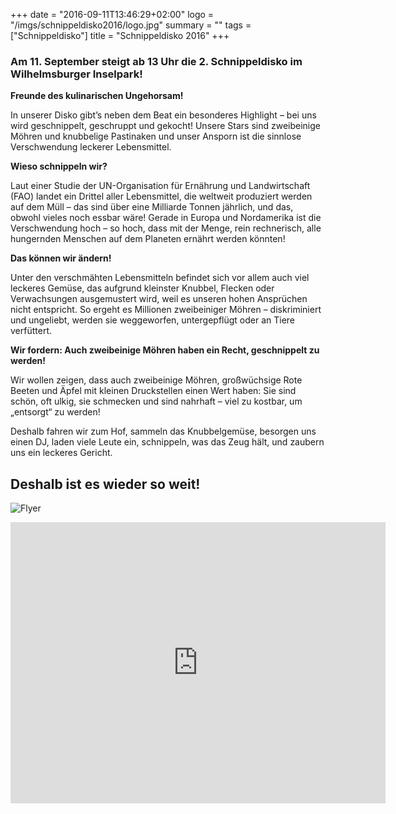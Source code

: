 +++
date = "2016-09-11T13:46:29+02:00"
logo = "/imgs/schnippeldisko2016/logo.jpg"
summary = ""
tags = ["Schnippeldisko"]
title = "Schnippeldisko 2016"
+++
<h3 class="text--centered">Am 11. September steigt ab 13 Uhr die 2. Schnippeldisko im Wilhelmsburger Inselpark!</h3>

**Freunde des kulinarischen Ungehorsam!**

In unserer Disko gibt’s neben dem Beat ein besonderes Highlight – bei uns wird geschnippelt, geschruppt und gekocht! Unsere Stars sind zweibeinige Möhren und knubbelige Pastinaken und unser Ansporn ist die sinnlose Verschwendung leckerer Lebensmittel.

**Wieso schnippeln wir?**

Laut einer Studie der UN-Organisation für Ernährung und Landwirtschaft (FAO) landet ein Drittel aller Lebensmittel, die weltweit produziert werden auf dem Müll – das sind über eine Milliarde Tonnen jährlich, und das, obwohl vieles noch essbar wäre! Gerade in Europa und Nordamerika ist die Verschwendung hoch – so hoch, dass mit der Menge, rein rechnerisch, alle hungernden Menschen auf dem Planeten ernährt werden könnten!

**Das können wir ändern!**

Unter den verschmähten Lebensmitteln befindet sich vor allem auch viel leckeres Gemüse, das aufgrund kleinster Knubbel, Flecken oder Verwachsungen ausgemustert wird, weil es unseren hohen Ansprüchen nicht entspricht. So ergeht es Millionen zweibeiniger Möhren – diskriminiert und ungeliebt, werden sie weggeworfen, untergepflügt oder an Tiere verfüttert.

**Wir fordern: Auch zweibeinige Möhren haben ein Recht, geschnippelt zu werden!**

Wir wollen zeigen, dass auch zweibeinige Möhren, großwüchsige Rote Beeten und Äpfel mit kleinen Druckstellen einen Wert haben: Sie sind schön, oft ulkig, sie schmecken und sind nahrhaft – viel zu kostbar, um „entsorgt“ zu werden!

Deshalb fahren wir zum Hof, sammeln das Knubbelgemüse, besorgen uns einen DJ, laden viele Leute ein, schnippeln, was das Zeug hält, und zaubern uns ein leckeres Gericht.

<h2 class="text--centered">Deshalb ist es wieder so weit!</h2>

![Flyer](/imgs/schnippeldisko2016/Schnippeldisko_2016_Flyer-web.jpg)

<div class="responsive">
  <iframe src="https://www.google.com/maps/embed?pb=!1m18!1m12!1m3!1d7983.693070859987!2d9.997009334271272!3d53.49408128332677!2m3!1f0!2f0!3f0!3m2!1i1024!2i768!4f13.1!3m3!1m2!1s0x47b18e21533bf095%3A0x3d917531cbcd1272!2sRhododendrongarten%2C+21109+Hamburg!5e0!3m2!1sen!2sde!4v1473251617744" width="600" height="450" frameborder="0" style="border:0" allowfullscreen></iframe>
</div>
